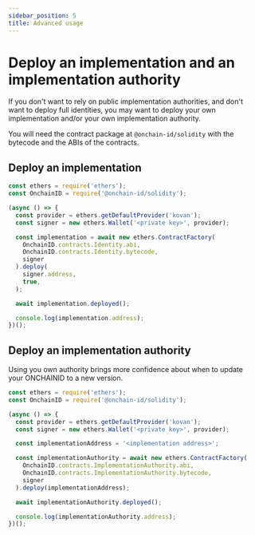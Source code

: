 ```yaml
---
sidebar_position: 5
title: Advanced usage
---
```


# Deploy an implementation and an implementation authority

If you don't want to rely on public implementation authorities, and don't want to deploy full identities, you may want to deploy your
own implementation and/or your own implementation authority.

You will need the contract package at `@onchain-id/solidity` with the bytecode and the ABIs of the contracts.

## Deploy an implementation

```javascript
const ethers = require('ethers');
const OnchainID = require('@onchain-id/solidity');

(async () => {
  const provider = ethers.getDefaultProvider('kovan');
  const signer = new ethers.Wallet('<private key>', provider);

  const implementation = await new ethers.ContractFactory(
    OnchainID.contracts.Identity.abi,
    OnchainID.contracts.Identity.bytecode,
    signer
  ).deploy(
    signer.address,
    true,
  );

  await implementation.deployed();

  console.log(implementation.address);
})();
```

## Deploy an implementation authority

Using you own authority brings more confidence about when to update your ONCHAINID to a new version.

```javascript
const ethers = require('ethers');
const OnchainID = require('@onchain-id/solidity');

(async () => {
  const provider = ethers.getDefaultProvider('kovan');
  const signer = new ethers.Wallet('<private key>', provider);

  const implementationAddress = '<implementation address>';

  const implementationAuthority = await new ethers.ContractFactory(
    OnchainID.contracts.ImplementationAuthority.abi,
    OnchainID.contracts.ImplementationAuthority.bytecode,
    signer
  ).deploy(implementationAddress);

  await implementationAuthority.deployed();

  console.log(implementationAuthority.address);
})();
```
